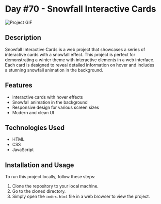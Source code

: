 # Day #70 - Snowfall Interactive Cards

![Project GIF](snowfall-interactive-cards.gif)

## Description

Snowfall Interactive Cards is a web project that showcases a series of interactive cards with a snowfall effect. This project is perfect for demonstrating a winter theme with interactive elements in a web interface. Each card is designed to reveal detailed information on hover and includes a stunning snowfall animation in the background.

## Features

- Interactive cards with hover effects
- Snowfall animation in the background
- Responsive design for various screen sizes
- Modern and clean UI

## Technologies Used

- HTML
- CSS
- JavaScript

## Installation and Usage

To run this project locally, follow these steps:

1. Clone the repository to your local machine.
2. Go to the cloned directory.
3. Simply open the `index.html` file in a web browser to view the project.